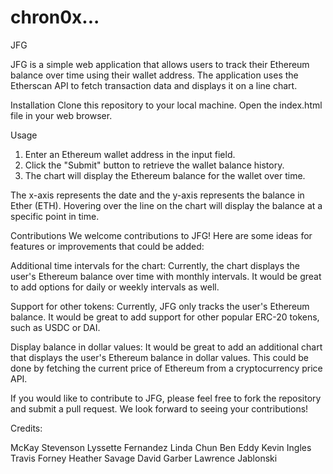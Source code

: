 # chron0x...
JFG

JFG is a simple web application that allows users to track their Ethereum balance over time using their wallet address. The application uses the Etherscan API to fetch transaction data and displays it on a line chart.

Installation
  Clone this repository to your local machine.
  Open the index.html file in your web browser.

Usage
1. Enter an Ethereum wallet address in the input field.
2. Click the "Submit" button to retrieve the wallet balance history.
3. The chart will display the Ethereum balance for the wallet over time.

  The x-axis represents the date and the y-axis represents the balance in Ether (ETH).
  Hovering over the line on the chart will display the balance at a specific point in time.

Contributions
We welcome contributions to JFG! Here are some ideas for features or improvements that could be added:

  Additional time intervals for the chart: Currently, the chart displays the user's Ethereum balance over time with monthly intervals. It would be great to add options     for daily or weekly intervals as well.

  Support for other tokens: Currently, JFG only tracks the user's Ethereum balance. It would be great to add support for other popular ERC-20 tokens, such as USDC or       DAI.

  Display balance in dollar values: It would be great to add an additional chart that displays the user's Ethereum balance in dollar values. This could be done by          fetching the current price of Ethereum from a cryptocurrency price API.

If you would like to contribute to JFG, please feel free to fork the repository and submit a pull request. We look forward to seeing your contributions!


Credits:

McKay Stevenson 
Lyssette Fernandez
Linda Chun
Ben Eddy
Kevin Ingles
Travis Forney
Heather Savage
David Garber
Lawrence Jablonski
